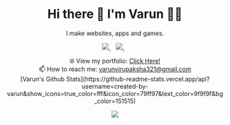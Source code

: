 

<h1 align='center'>
  Hi there 👋 I'm Varun 👨‍💻
</h1>

<p align='center'>
  I make websites, apps and games.
</p>



<p align='center'>
  
  <a href="https://www.linkedin.com/in/varun-v-3a44261a2/" target="_blank">
    <img src="https://img.shields.io/badge/linkedin-%230077B5.svg?&style=for-the-badge&logo=linkedin&logoColor=white" />
  </a>&nbsp;&nbsp;
  <a href="https://www.instagram.com/its_varun.v/" target="_blank">
    <img src="https://img.shields.io/badge/instagram-%23E4405F.svg?&style=for-the-badge&logo=instagram&logoColor=white" />        
  </a>&nbsp;&nbsp;
  
</p>


<p align='center'>
  🌐 View my portfolio: <a target="_blank" href='https://its-varun.netlify.app'>Click Here!</a> <br>
  📫 How to reach me: <a href='mailto:varunvirupaksha321@gmail.com'>varunvirupaksha321@gmail.com</a>
  <br>
  [Varun's Github Stats](https://github-readme-stats.vercel.app/api?username=created-by-varun&show_icons=true_color=fff&icon_color=79ff97&text_color=9f9f9f&bg_color=151515)
</p>
<p align='center'>
  <a href="#"><img src="https://badges.pufler.dev/visits/created-by-varun/created-by-varun"></a>
</p>
